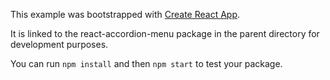 This example was bootstrapped with [Create React App](https://github.com/facebook/create-react-app).

It is linked to the react-accordion-menu package in the parent directory for development purposes.

You can run `npm install` and then `npm start` to test your package.
